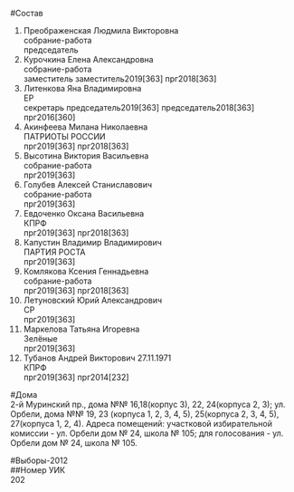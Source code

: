 #Состав  
1. Преображенская Людмила Викторовна  
    собрание-работа  
    председатель  
2. Курочкина Елена Александровна  
    собрание-работа  
    заместитель заместитель2019[363] прг2018[363]  
3. Литенкова Яна Владимировна  
    ЕР  
    секретарь председатель2019[363] председатель2018[363] прг2016[360]  
4. Акинфеева Милана Николаевна  
    ПАТРИОТЫ РОССИИ  
    прг2019[363] прг2018[363]  
5. Высотина Виктория Васильевна  
    собрание-работа  
    прг2019[363]  
6. Голубев Алексей Станиславович  
    собрание-работа  
    прг2019[363]  
7. Евдоченко Оксана Васильевна  
    КПРФ  
    прг2019[363] прг2018[363]  
8. Капустин Владимир Владимирович  
    ПАРТИЯ РОСТА  
    прг2019[363]  
9. Комлякова Ксения Геннадьевна  
    собрание-работа  
    прг2019[363] прг2018[363]  
10. Летуновский Юрий Александрович  
    СР  
    прг2019[363]  
11. Маркелова Татьяна Игоревна  
    Зелёные  
    прг2019[363]  
12. Тубанов Андрей Викторович 27.11.1971  
    КПРФ  
    прг2019[363] прг2014[232]  
  
#Дома  
2-й Муринский пр., дома №№ 16,18(корпус 3), 22, 24(корпуса 2, 3); ул. Орбели, дома №№ 19, 23 (корпуса 1, 2, 3, 4, 5), 25(корпуса 2, 3, 4, 5), 27(корпуса 1, 2, 4). Адреса помещений: участковой избирательной комиссии - ул. Орбели дом № 24, школа № 105; для голосования - ул. Орбели дом № 24, школа № 105.  
  
#Выборы-2012  
##Номер УИК  
202  
